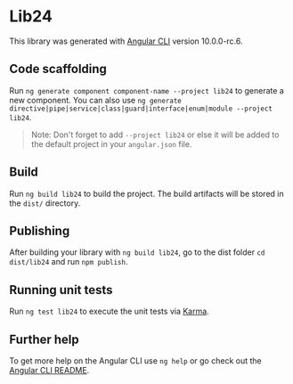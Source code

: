 # Lib24

This library was generated with [Angular CLI](https://github.com/angular/angular-cli) version 10.0.0-rc.6.

## Code scaffolding

Run `ng generate component component-name --project lib24` to generate a new component. You can also use `ng generate directive|pipe|service|class|guard|interface|enum|module --project lib24`.
> Note: Don't forget to add `--project lib24` or else it will be added to the default project in your `angular.json` file. 

## Build

Run `ng build lib24` to build the project. The build artifacts will be stored in the `dist/` directory.

## Publishing

After building your library with `ng build lib24`, go to the dist folder `cd dist/lib24` and run `npm publish`.

## Running unit tests

Run `ng test lib24` to execute the unit tests via [Karma](https://karma-runner.github.io).

## Further help

To get more help on the Angular CLI use `ng help` or go check out the [Angular CLI README](https://github.com/angular/angular-cli/blob/master/README.md).
